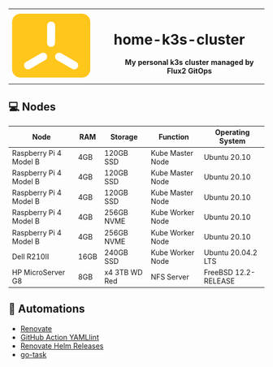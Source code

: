 # 
<table>
    <tr>
        <th>
            <img src="docs/content/k3s-icon-color.png?raw=true" alt="drawing" width="200"/>
        </th>
        <th>
            <dl>
                <dt><h1>home-k3s-cluster</h3></dt>
                <dd>My personal k3s cluster managed by Flux2 GitOps</dd>
            </dl>
        </th>
    </tr>
</table>




## 💻 Nodes
| Node                     | RAM  | Storage       | Function          | Operating System
| ------------------------ |------| ------------- | ----------------- | -------------------- |
| Raspberry Pi 4 Model B   | 4GB  | 120GB SSD     | Kube Master Node  | Ubuntu 20.10         |
| Raspberry Pi 4 Model B   | 4GB  | 120GB SSD     | Kube Master Node  | Ubuntu 20.10         |
| Raspberry Pi 4 Model B   | 4GB  | 120GB SSD     | Kube Master Node  | Ubuntu 20.10         |
| Raspberry Pi 4 Model B   | 4GB  | 256GB NVME    | Kube Worker Node  | Ubuntu 20.10         |
| Raspberry Pi 4 Model B   | 4GB  | 256GB NVME    | Kube Worker Node  | Ubuntu 20.10         |
| Dell R210II              | 16GB | 240GB SSD     | Kube Worker Node  | Ubuntu 20.04.2 LTS   |
| HP MicroServer G8        | 8GB  | x4 3TB WD Red | NFS Server        | FreeBSD 12.2-RELEASE |


## 🦾 Automations
- [Renovate](https://github.com/renovatebot/renovate)
- [GitHub Action YAMLlint](https://github.com/ibiqlik/action-yamllint)
- [Renovate Helm Releases](https://github.com/k8s-at-home/renovate-helm-releases)
- [go-task](https://github.com/go-task/task)
